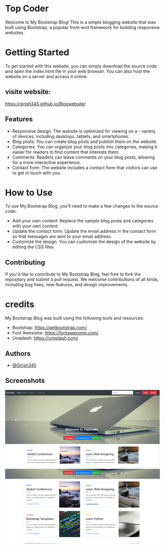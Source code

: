 
# Top Coder

Welcome to My Bootstrap Blog! This is a simple blogging website that was built using Bootstrap, a popular front-end framework for building responsive websites.

# Getting Started
To get started with this website, you can simply download the source code and open the index.html file in your web browser. You can also host the website on a server and access it online.

## visite website:  

https://girish345.github.io/Blogwebsite/




## Features

- Responsive design: The website is optimized for viewing on a - variety of devices, including desktops, tablets, and smartphones.
- Blog posts: You can create blog posts and publish them on the website.
- Categories: You can organize your blog posts into categories, making it easier for readers to find content that interests them.
- Comments: Readers can leave comments on your blog posts, allowing for a more interactive experience.
- Contact form: The website includes a contact form that visitors can use to get in touch with you.


# How to Use

To use My Bootstrap Blog, you'll need to make a few changes to the source code:

- Add your own content: Replace the sample blog posts and categories with your own content.
- Update the contact form: Update the email address in the contact form so that messages are sent to your email address.
- Customize the design: You can customize the design of the website by editing the CSS files.


## Contributing

If you'd like to contribute to My Bootstrap Blog, feel free to fork the repository and submit a pull request. We welcome contributions of all kinds, including bug fixes, new features, and design improvements.

# credits
My Bootstrap Blog was built using the following tools and resources:

- Bootstrap: https://getbootstrap.com/
- Font Awesome: https://fontawesome.com/
- Unsplash: https://unsplash.com/

## Authors

- [@Girish345](https://www.github.com/Girish345)


## Screenshots

![Blog](https://github.com/Girish345/Blogwebsite/blob/main/Screenshot_20230219_115249.png)


![Blog](https://github.com/Girish345/Blogwebsite/blob/main/Screenshot_20230219_115314.png)



